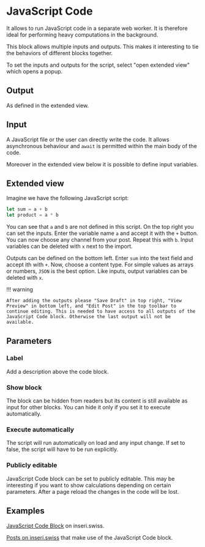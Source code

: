 # JavaScript Code

It allows to run JavaScript code in a separate  web worker. It is therefore ideal for performing heavy computations in the background.

This block allows multiple inputs and outputs. This makes it interesting to tie the behaviors of different blocks together.

To set the inputs and outputs for the script, select "open extended view" which opens a popup.

## Output

As defined in the extended view.

## Input

A JavaScript file or the user can directly write the code. It allows asynchronous behaviour and `await` is permitted within the main body of the code.

Moreover in the extended view below it is possible to define input variables.

## Extended view

Imagine we have the following JavaScript script:

```javascript
let sum = a + b
let product = a * b
```

You can see that `a` and `b` are not defined in this script.
On the top right you can set the inputs. Enter the variable name `a` and accept it with the `+` button. You can now choose any channel from your post. Repeat this with `b`. Input variables can be deleted with `x` next to the import.

Outputs can be defined on the bottom left. Enter `sum` into the text field and accept ith with `+`. Now, choose a content type. For simple values as arrays or numbers, `JSON` is the best option.
Like inputs, output variables can be deleted with `x`.

!!! warning

    After adding the outputs please "Save Draft" in top right, "View Preview" in bottom left, and "Edit Post" in the top toolbar to continue editing. This is needed to have access to all outputs of the JavaScript Code block. Otherwise the last output will not be available.

## Parameters

### Label

Add a description above the code block.

### Show block

The block can be hidden from readers but its content is still available as input for other blocks. You can hide it only if you set it to execute automatically.

### Execute automatically

The script will run automatically on load and any input change. If set to false, the script will have to be run explicitly.

### Publicly editable

JavaScript Code block can be set to publicly editable. This may be interesting if you want to show calculations depending on certain parameters.
After a page reload the changes in the code will be lost.

## Examples

[JavaScript Code Block](https://inseri.swiss/2024/04/javascript-code-block/) on inseri.swiss.

[Posts on inseri.swiss](https://inseri.swiss/tag/javascript-code/) that make use of the JavaScript Code block.
